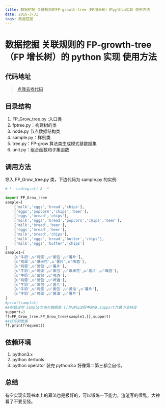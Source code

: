 ```yaml
---
title: 数据挖掘 关联规则的FP-growth-tree（FP增长树）的python实现 使用方法
date: 2016-3-31
tags: 数据挖掘
---
```


# **数据挖掘 关联规则的 FP-growth-tree（FP 增长树）的 python 实现 使用方法**

## 代码地址

> [点我去找代码](http://git.oschina.net/Dodd/FP-grow-tree)

<!--more-->

## 目录结构

1.  FP_Grow_tree.py :入口类
2.  fptree.py：构建树的类
3.  node.py 节点数据结构类
4.  sample.py：样例类
5.  tree.py：FP-grow 算法类生成模式基数据集
6.  unit.py：组合函数和子集函数

## 调用方法

导入 FP_Grow_tree.py 类，下边代码为 sample.py 的实例

```python
#-*- coding:utf-8 –*-

import FP_Grow_tree
sample=[
	['milk','eggs','bread','chips'],
	['eggs','popcorn','chips','beer'],
	['eggs','bread','chips'],
	['milk','eggs','bread','popcorn','chips','beer'],
	['milk','bread','beer'],
	['eggs','bread','beer'],
	['milk','bread','chips'],
	['milk','eggs','bread','butter','chips'],
	['milk','eggs','butter','chips']
]
sample1=[
	[u'牛奶',u'鸡蛋',u'面包',u'薯片'],
	[u'鸡蛋',u'爆米花',u'薯片',u'啤酒'],
	[u'鸡蛋',u'面包',u'薯片'],
	[u'牛奶',u'鸡蛋',u'面包',u'爆米花',u'薯片',u'啤酒'],
	[u'牛奶',u'面包',u'啤酒'],
	[u'鸡蛋',u'面包',u'啤酒'],
	[u'牛奶',u'面包',u'薯片'],
	[u'牛奶',u'鸡蛋',u'面包',u'黄油',u'薯片'],
	[u'牛奶',u'鸡蛋',u'黄油',u'薯片']
]
#print(sample1)
##参数说明 sample为事务数据集 []为递归过程中的基,support为最小支持度
support=3
ff=FP_Grow_tree.FP_Grow_tree(sample1,[],support)
##打印频繁集
ff.printfrequent()
```

## 依赖环境

1.  python3.x
2.  python itertools
3.  python operator
    装完 python3.x 好像第二第三都会自带。

## 总结

有空实现实现书本上的算法也是极好的，可以锻炼一下能力，渣渣写的很乱，大神看了不要见怪。
